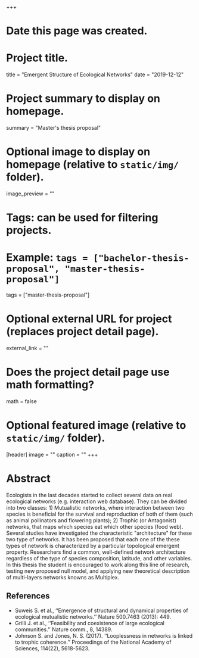 +++
# Date this page was created.

# Project title.
title = "Emergent Structure of Ecological Networks"
date = "2019-12-12"

# Project summary to display on homepage.
summary = "Master's thesis proposal"

# Optional image to display on homepage (relative to `static/img/` folder).
image_preview = ""

# Tags: can be used for filtering projects.
# Example: `tags = ["bachelor-thesis-proposal", "master-thesis-proposal"]`
tags = ["master-thesis-proposal"]

# Optional external URL for project (replaces project detail page).
external_link = ""

# Does the project detail page use math formatting?
math = false

# Optional featured image (relative to `static/img/` folder).
[header]
image = ""
caption = ""
+++

<!--## Info
<ul style="list-style-type:none">
  <li><b>Thesis type:</b> theoretical</li>
  <li><b>Supervisor:</b> Samir Suweis, email: <a href="">samir.suweis@pd.infn.it</a></li>
  <li><b>Co-supervisor:</b> Marco Baiesi, email: <a href="">marco.baiesi@pd.infn.it</a></li>
</ul>  -->

# Abstract
Ecologists in the last decades started to collect several data on real ecological networks  (e.g. interaction web database). They can be divided into two classes: 1) Mutualistic networks, where interaction between two species is beneficial for the survival and reproduction of both of them (such as animal pollinators and  flowering plants);  2) Trophic (or Antagonist) networks, that maps which species eat which other species (food web). Several studies have investigated the characteristic "architecture" for these two type of networks. It has been proposed that each one of the these types of network is characterized by a particular topological emergent property. Researchers find a common, well-defined network architecture regardless of the type of species composition, latitude, and other variables. In this thesis the student is encouraged to work along this line of research, testing new proposed null model, and applying new theoretical description of multi-layers networks knowns as Multiplex.

## References
* Suweis S. et al., ‘‘Emergence of structural and dynamical properties of ecological mutualistic networks.’’ Nature 500.7463 (2013): 449.
* Grilli J. et al., ‘‘Feasibility and coexistence of large ecological communities.’’ Nature comm., 8, 14389.
* Johnson S. and Jones, N. S. (2017). ‘‘Looplessness in networks is linked to trophic coherence.’’ Proceedings of the National Academy of Sciences, 114(22), 5618-5623.
